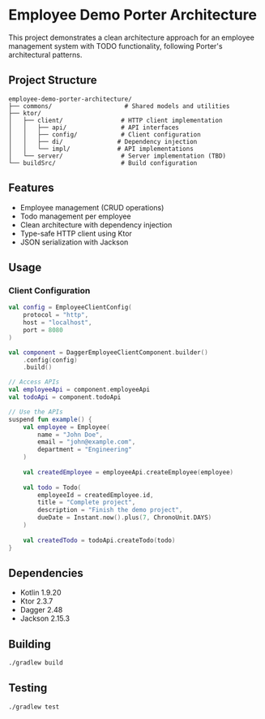 # Employee Demo Porter Architecture

This project demonstrates a clean architecture approach for an employee management system with TODO functionality, following Porter's architectural patterns.

## Project Structure

```
employee-demo-porter-architecture/
├── commons/                    # Shared models and utilities
├── ktor/
│   ├── client/                # HTTP client implementation
│   │   ├── api/               # API interfaces
│   │   ├── config/            # Client configuration
│   │   ├── di/               # Dependency injection
│   │   └── impl/             # API implementations
│   └── server/                # Server implementation (TBD)
└── buildSrc/                  # Build configuration
```

## Features

- Employee management (CRUD operations)
- Todo management per employee
- Clean architecture with dependency injection
- Type-safe HTTP client using Ktor
- JSON serialization with Jackson

## Usage

### Client Configuration

```kotlin
val config = EmployeeClientConfig(
    protocol = "http",
    host = "localhost",
    port = 8080
)

val component = DaggerEmployeeClientComponent.builder()
    .config(config)
    .build()

// Access APIs
val employeeApi = component.employeeApi
val todoApi = component.todoApi

// Use the APIs
suspend fun example() {
    val employee = Employee(
        name = "John Doe",
        email = "john@example.com",
        department = "Engineering"
    )
    
    val createdEmployee = employeeApi.createEmployee(employee)
    
    val todo = Todo(
        employeeId = createdEmployee.id,
        title = "Complete project",
        description = "Finish the demo project",
        dueDate = Instant.now().plus(7, ChronoUnit.DAYS)
    )
    
    val createdTodo = todoApi.createTodo(todo)
}
```

## Dependencies

- Kotlin 1.9.20
- Ktor 2.3.7
- Dagger 2.48
- Jackson 2.15.3

## Building

```bash
./gradlew build
```

## Testing

```bash
./gradlew test
``` 